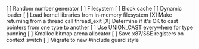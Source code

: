 [ ] Random number generator
[ ] Filesystem
[ ] Block cache
[ ] Dynamic loader
[ ] Load kernel libraries from in-memory filesystem
[X] Make returning from a thread call thread_exit
[X] Determine if it's OK to cast pointers from one type to another
[ ] Use UNION_CAST everywhere for type punning
[ ] Kmalloc bitmap arena allocator
[ ] Save x87/SSE registers on context switch
[ ] Migrate to new #include guard style
